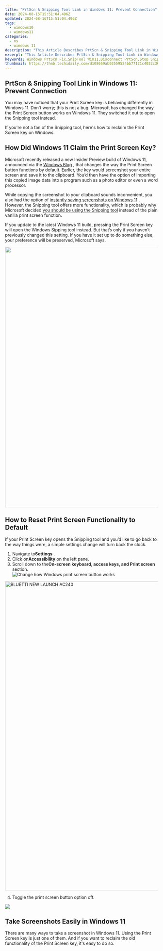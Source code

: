 ```yaml
---
title: "PrtScn & Snipping Tool Link in Windows 11: Prevent Connection"
date: 2024-08-15T15:51:04.496Z
updated: 2024-08-16T15:51:04.496Z
tags:
  - windows10
  - windows11
categories:
  - os
  - windows 11
description: "This Article Describes PrtScn & Snipping Tool Link in Windows 11: Prevent Connection"
excerpt: "This Article Describes PrtScn & Snipping Tool Link in Windows 11: Prevent Connection"
keywords: Windows PrtScn Fix,SnipTool Win11,Disconnect PrtScn,Stop Snipping Issue,Win11 PrtConn Trouble,Unlink PrtScn Tool,Block Snipping Link
thumbnail: https://thmb.techidaily.com/d108669ab03559524bb77121c4032c30df350e077c8698244c3203b72aed2547.jpg
---
```


## PrtScn & Snipping Tool Link in Windows 11: Prevent Connection

 You may have noticed that your Print Screen key is behaving differently in Windows 11\. Don’t worry; this is not a bug. Microsoft has changed the way the Print Screen button works on Windows 11\. They switched it out to open the Snipping tool instead.

 If you're not a fan of the Snipping tool, here's how to reclaim the Print Screen key on Windows.

## How Did Windows 11 Claim the Print Screen Key?

 Microsoft recently released a new Insider Preview build of Windows 11, announced via the [Windows Blog](https://blogs.windows.com/windows-insider/2023/04/07/announcing-windows-11-insider-preview-build-22621-1546-and-22624-1546/) , that changes the way the Print Screen button functions by default. Earlier, the key would screenshot your entire screen and save it to the clipboard. You’d then have the option of importing this copied image data into a program such as a photo editor or even a word processor.

 While copying the screenshot to your clipboard sounds inconvenient, you also had the option of [instantly saving screenshots on Windows 11](https://www.makeuseof.com/windows-instantly-save-screenshots/) . However, the Snipping tool offers more functionality, which is probably why Microsoft decided [you should be using the Snipping tool](https://www.makeuseof.com/use-snipping-tool-windows/) instead of the plain vanilla print screen function.

 If you update to the latest Windows 11 build, pressing the Print Screen key will open the Windows Sipping tool instead. But that’s only if you haven’t previously changed this setting. If you have it set up to do something else, your preference will be preserved, Microsoft says.

<!-- affiliate ads begin -->
<a href="https://propmoneyinc.pxf.io/c/5597632/1803116/14559" target="_top" id="1803116"><img src="//a.impactradius-go.com/display-ad/14559-1803116" border="0" alt="" width="859" height="859"/></a><img height="0" width="0" src="https://imp.pxf.io/i/5597632/1803116/14559" style="position:absolute;visibility:hidden;" border="0" />
<!-- affiliate ads end -->
## How to Reset Print Screen Functionality to Default

 If your Print Screen key opens the Snipping tool and you’d like to go back to the way things were, a simple settings change will turn back the clock.

1. Navigate to**Settings** .
2. Click on**Accessibility** on the left pane.
3. Scroll down to the**On-screen keyboard, access keys, and Print screen** section.  
![Change how Windows print screen button works](https://static1.makeuseofimages.com/wordpress/wp-content/uploads/2023/04/toggle-print-screen-button-snipping-tool.jpg)
<!-- affiliate ads begin -->
<a href="https://bluetties.sjv.io/c/5597632/2039292/17094" target="_top" id="2039292"><img src="//a.impactradius-go.com/display-ad/17094-2039292" border="0" alt="BLUETTI NEW LAUNCH AC240" width="954" height="1020"/></a><img height="0" width="0" src="https://imp.pxf.io/i/5597632/2039292/17094" style="position:absolute;visibility:hidden;" border="0" />
<!-- affiliate ads end -->
4. Toggle the print screen button option off.

<!-- affiliate ads begin -->
<a href="https://store.nero.com/order/checkout.php?PRODS=42296985&QTY=1&AFFILIATE=108875&CART=1"><img src="https://secure.avangate.com/images/merchant/9cea886b9f44a3c2df1163730ab64994/products/copy_nero_burning_rom_cart.png" border="0">
</a>
<!-- affiliate ads end -->
## Take Screenshots Easily in Windows 11

 There are many ways to take a screenshot in Windows 11\. Using the Print Screen key is just one of them. And if you want to reclaim the old functionality of the Print Screen key, it's easy to do so.


<ins class="adsbygoogle"
     style="display:block"
     data-ad-format="autorelaxed"
     data-ad-client="ca-pub-7571918770474297"
     data-ad-slot="1223367746"></ins>



<ins class="adsbygoogle"
     style="display:block"
     data-ad-client="ca-pub-7571918770474297"
     data-ad-slot="8358498916"
     data-ad-format="auto"
     data-full-width-responsive="true"></ins>







